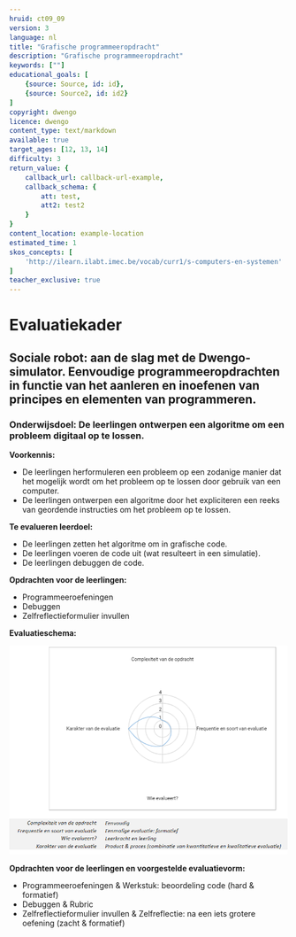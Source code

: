 ```yaml
---
hruid: ct09_09
version: 3
language: nl
title: "Grafische programmeeropdracht"
description: "Grafische programmeeropdracht"
keywords: [""]
educational_goals: [
    {source: Source, id: id}, 
    {source: Source2, id: id2}
]
copyright: dwengo
licence: dwengo
content_type: text/markdown
available: true
target_ages: [12, 13, 14]
difficulty: 3
return_value: {
    callback_url: callback-url-example,
    callback_schema: {
        att: test,
        att2: test2
    }
}
content_location: example-location
estimated_time: 1
skos_concepts: [
    'http://ilearn.ilabt.imec.be/vocab/curr1/s-computers-en-systemen'
]
teacher_exclusive: true
---
```


# Evaluatiekader

## Sociale robot: aan de slag met de Dwengo-simulator. Eenvoudige programmeeropdrachten in functie van het aanleren en inoefenen van principes en elementen van programmeren.  

### Onderwijsdoel: De leerlingen ontwerpen een algoritme om een probleem digitaal op te lossen.

**Voorkennis:**
- De leerlingen herformuleren een probleem op een zodanige manier dat het mogelijk wordt om het probleem op te lossen door gebruik van een computer.<br>
- De leerlingen ontwerpen een algoritme door het expliciteren een reeks van geordende instructies om het probleem op te lossen.

**Te evalueren leerdoel:** 
- De leerlingen zetten het algoritme om in grafische code.<br>
- De leerlingen voeren de code uit (wat resulteert in een simulatie).<br>
- De leerlingen debuggen de code.

**Opdrachten voor de leerlingen:**<br>
- Programmeeroefeningen
- Debuggen
- Zelfreflectieformulier invullen

**Evaluatieschema:**

![spindiagram sociale robot](embed/spinsocialerobot.png)

**Opdrachten voor de leerlingen en voorgestelde evaluatievorm:**<br>
- Programmeeroefeningen & Werkstuk: beoordeling code (hard & formatief)<br>
- Debuggen & Rubric<br>
- Zelfreflectieformulier invullen & Zelfreflectie: na een iets grotere oefening (zacht & formatief)<br>
